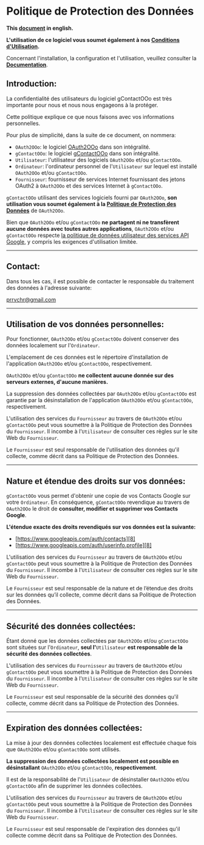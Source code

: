 <!--
╔════════════════════════════════════════════════════════════════════════════════════╗
║                                                                                    ║
║   Copyright (c) 2020-25 https://prrvchr.github.io                                  ║
║                                                                                    ║
║   Permission is hereby granted, free of charge, to any person obtaining            ║
║   a copy of this software and associated documentation files (the "Software"),     ║
║   to deal in the Software without restriction, including without limitation        ║
║   the rights to use, copy, modify, merge, publish, distribute, sublicense,         ║
║   and/or sell copies of the Software, and to permit persons to whom the Software   ║
║   is furnished to do so, subject to the following conditions:                      ║
║                                                                                    ║
║   The above copyright notice and this permission notice shall be included in       ║
║   all copies or substantial portions of the Software.                              ║
║                                                                                    ║
║   THE SOFTWARE IS PROVIDED "AS IS", WITHOUT WARRANTY OF ANY KIND,                  ║
║   EXPRESS OR IMPLIED, INCLUDING BUT NOT LIMITED TO THE WARRANTIES                  ║
║   OF MERCHANTABILITY, FITNESS FOR A PARTICULAR PURPOSE AND NONINFRINGEMENT.        ║
║   IN NO EVENT SHALL THE AUTHORS OR COPYRIGHT HOLDERS BE LIABLE FOR ANY             ║
║   CLAIM, DAMAGES OR OTHER LIABILITY, WHETHER IN AN ACTION OF CONTRACT,             ║
║   TORT OR OTHERWISE, ARISING FROM, OUT OF OR IN CONNECTION WITH THE SOFTWARE       ║
║   OR THE USE OR OTHER DEALINGS IN THE SOFTWARE.                                    ║
║                                                                                    ║
╚════════════════════════════════════════════════════════════════════════════════════╝
-->

# Politique de Protection des Données

**This [document][1] in english.**

**L'utilisation de ce logiciel vous soumet également à nos [Conditions d'Utilisation][2].**

Concernant l'installation, la configuration et l'utilisation, veuillez consulter la **[Documentation][3]**.

## Introduction:

La confidentialité des utilisateurs du logiciel gContactOOo est très importante pour nous et nous nous engageons à la protéger.

Cette politique explique ce que nous faisons avec vos informations personnelles.

Pour plus de simplicité, dans la suite de ce document, on nommera:
- `OAuth2OOo`: le logiciel [OAuth2OOo][4] dans son intégralité.
- `gContactOOo`: le logiciel [gContactOOo][5] dans son intégralité.
- `Utilisateur`: l'utilisateur des logiciels `OAuth2OOo` et/ou `gContactOOo`.
- `Ordinateur`: l'ordinateur personnel de l'`Utilisateur` sur lequel est installé `OAuth2OOo` et/ou `gContactOOo`.
- `Fournisseur`: fournisseur de services Internet fournissant des jetons OAuth2 à `OAuth2OOo` et des services Internet à `gContactOOo`.

`gContactOOo` utilisant des services logiciels fourni par `OAuth2OOo`, **son utilisation vous soumet également à la [Politique de Protection des Données][6]** de `OAuth2OOo`.

Bien que `OAuth2OOo` et/ou `gContactOOo` **ne partagent ni ne transfèrent aucune données avec toutes autres applications**, `OAuth2OOo` et/ou `gContactOOo` respecte [la politique de données utilisateur des services API Google][7], y compris les exigences d'utilisation limitée.

___
## Contact:

Dans tous les cas, il est possible de contacter le responsable du traitement des données à l'adresse suivante:

prrvchr@gmail.com

___
## Utilisation de vos données personnelles:

Pour fonctionner, `OAuth2OOo` et/ou `gContactOOo` doivent conserver des données localement sur l'`Ordinateur`.

L'emplacement de ces données est le répertoire d'installation de l'application `OAuth2OOo` et/ou `gContactOOo`, respectivement.

`OAuth2OOo` et/ou `gContactOOo` **ne collectent aucune donnée sur des serveurs externes, d'aucune manières.**

La suppression des données collectées par `OAuth2OOo` et/ou `gContactOOo` est garantie par la désinstallation de l'application `OAuth2OOo` et/ou `gContactOOo`, respectivement.

L'utilisation des services du `Fournisseur` au travers de `OAuth2OOo` et/ou `gContactOOo` peut vous soumettre à la Politique de Protection des Données du `Fournisseur`. Il incombe à l'`Utilisateur` de consulter ces règles sur le site Web du `Fournisseur`.

Le `Fournisseur` est seul responsable de l'utilisation des données qu'il collecte, comme décrit dans sa Politique de Protection des Données.

___
## Nature et étendue des droits sur vos données:

`gContactOOo` vous permet d'obtenir une copie de vos Contacts Google sur votre `Ordinateur`. En conséquence, `gContactOOo` revendique au travers de `OAuth2OOo` le droit de **consulter, modifier et supprimer vos Contacts Google**.

**L'étendue exacte des droits revendiqués sur vos données est la suivante:**
- [https://www.googleapis.com/auth/contacts][8]
- [https://www.googleapis.com/auth/userinfo.profile][8]

L'utilisation des services du `Fournisseur` au travers de `OAuth2OOo` et/ou `gContactOOo` peut vous soumettre à la Politique de Protection des Données du `Fournisseur`. Il incombe à l'`Utilisateur` de consulter ces règles sur le site Web du `Fournisseur`.

Le `Fournisseur` est seul responsable de la nature et de l’étendue des droits sur les données qu’il collecte, comme décrit dans sa Politique de Protection des Données.

___
## Sécurité des données collectées:

Étant donné que les données collectées par `OAuth2OOo` et/ou `gContactOOo` sont situées sur l'`Ordinateur`, **seul l'**`Utilisateur` **est responsable de la sécurité des données collectées**.

L'utilisation des services du `Fournisseur` au travers de `OAuth2OOo` et/ou `gContactOOo` peut vous soumettre à la Politique de Protection des Données du `Fournisseur`. Il incombe à l'`Utilisateur` de consulter ces règles sur le site Web du `Fournisseur`.

Le `Fournisseur` est seul responsable de la sécurité des données qu'il collecte, comme décrit dans sa Politique de Protection des Données.

___
## Expiration des données collectées:

La mise à jour des données collectées localement est effectuée chaque fois que `OAuth2OOo` et/ou `gContactOOo` sont utilisés.

**La suppression des données collectées localement est possible en désinstallant** `OAuth2OOo` et/ou `gContactOOo`, **respectivement**.

Il est de la responsabilité de l'`Utilisateur` de désinstaller `OAuth2OOo` et/ou `gContactOOo` afin de supprimer les données collectées.

L'utilisation des services du `Fournisseur` au travers de `OAuth2OOo` et/ou `gContactOOo` peut vous soumettre à la Politique de Protection des Données du `Fournisseur`. Il incombe à l'`Utilisateur` de consulter ces règles sur le site Web du `Fournisseur`.

Le `Fournisseur` est seul responsable de l'expiration des données qu'il collecte comme décrit dans sa Politique de Protection des Données.

[1]: <https://prrvchr.github.io/gContactOOo/source/gContactOOo/registration/PrivacyPolicy_en>
[2]: <https://prrvchr.github.io/gContactOOo/source/gContactOOo/registration/TermsOfUse_fr>
[3]: <https://prrvchr.github.io/gContactOOo/README_fr>
[4]: <https://github.com/prrvchr/OAuth2OOo/releases/latest/download/OAuth2OOo.oxt>
[5]: <https://github.com/prrvchr/gContactOOo/releases/latest/download/gContactOOo.oxt>
[6]: <https://prrvchr.github.io/OAuth2OOo/source/OAuth2OOo/registration/PrivacyPolicy_fr>
[7]: <https://developers.google.com/terms/api-services-user-data-policy?hl=fr>
[8]: <https://developers.google.com/identity/protocols/oauth2/scopes#people>
